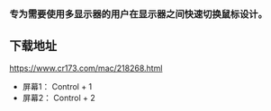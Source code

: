 ### 专为需要使用多显示器的用户在显示器之间快速切换鼠标设计。

## 下载地址

<https://www.cr173.com/mac/218268.html>



- 屏幕1： Control + 1
- 屏幕2： Control + 2


